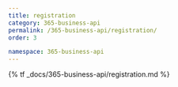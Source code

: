 ```yaml
---
title: registration
category: 365-business-api
permalink: /365-business-api/registration/
order: 3

namespace: 365-business-api
---
```


{% tf _docs/365-business-api/registration.md %}